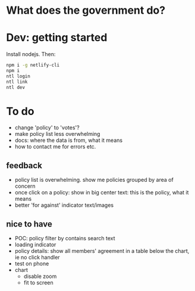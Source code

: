 # What does the government do?

# Dev: getting started
Install nodejs. Then:

```sh
npm i -g netlify-cli
npm i
ntl login
ntl link
ntl dev
```

# To do
- change 'policy' to 'votes'?
- make policy list less overwhelming
- docs: where the data is from, what it means
- how to contact me for errors etc.
## feedback
- policy list is overwhelming. show me policies grouped by area of concern
- once click on a policy: show in big center text: this is the policy, what it means
- better 'for against' indicator text/images
## nice to have
- POC: policy filter by contains search text
- loading indicator
- policy details: show all members' agreement in a table below the chart, ie
  no click handler
- test on phone
- chart
  - disable zoom
  - fit to screen
